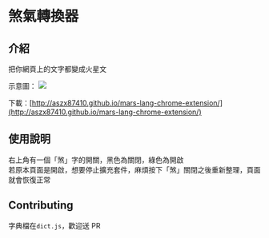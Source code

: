 # 煞氣轉換器

## 介紹
把你網頁上的文字都變成火星文

示意圖：
![](http://aszx87410.github.io/mars-lang-chrome-extension/images/bg.jpg)

下載：[http://aszx87410.github.io/mars-lang-chrome-extension/](http://aszx87410.github.io/mars-lang-chrome-extension/)

## 使用說明
右上角有一個「煞」字的開關，黑色為關閉，綠色為開啟  
若原本頁面是開啟，想要停止擴充套件，麻煩按下「煞」關閉之後重新整理，頁面就會恢復正常

## Contributing
字典檔在`dict.js`，歡迎送 PR
